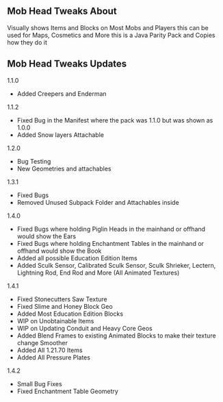 ## Mob Head Tweaks About
Visually shows Items and Blocks on Most Mobs and Players
this can be used for Maps, Cosmetics and More
this is a Java Parity Pack and Copies how they do it

## Mob Head Tweaks Updates 
1.1.0

- Added Creepers and Enderman

1.1.2

- Fixed Bug in the Manifest where the pack was 1.1.0 but was shown as 1.0.0
- Added Snow layers Attachable

1.2.0
- Bug Testing
- New Geometries and attachables

1.3.1
- Fixed Bugs
- Removed Unused Subpack Folder and Attachables inside

1.4.0
- Fixed Bugs where holding Piglin Heads in the mainhand or offhand would show the Ears
- Fixed Bugs where holding Enchantment Tables in the mainhand or offhand would show the Book
- Added all possible Education Edition Items
- Added Sculk Sensor, Calibrated Sculk Sensor, Sculk Shrieker, Lectern, Lightning Rod, End Rod and More (All Animated Textures)

1.4.1
- Fixed Stonecutters Saw Texture
- Fixed Slime and Honey Block Geo
- Added Most Education Edition Blocks
- WIP on Unobtainable Items
- WIP on Updating Conduit and Heavy Core Geos
- Added Blend Frames to existing Animated Blocks to make their texture change Smoother
- Added All 1.21.70 Items
- Added All Pressure Plates

1.4.2
- Small Bug Fixes
- Fixed Enchantment Table Geometry
